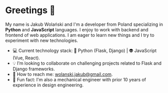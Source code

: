 # Greetings 👋

My name is Jakub Wolański and I'm a developer from Poland specializing in **Python** and **JavaScript** languages. I enjoy to work with backend and frontend of web applications. I am eager to learn new things and I try to experiment with new technologies.

- :computer: Current technology stack: :snake: Python (Flask, Django) | :alien: JavaScript (Vue, React).
- :bulb: I’m looking to collaborate on challenging projects related to Flask and Django frameworks.
- :email: How to reach me: wolanski.jakub@gmail.com.
- :construction: Fun fact: I'm also a mechanical engineer with prior 10 years of experience in design engineering.

